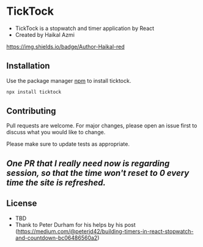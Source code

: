 # TickTock

- TickTock is a stopwatch and timer application by React <br>
- Created by Haikal Azmi

https://img.shields.io/badge/Author-Haikal-red

## Installation

Use the package manager [npm](https://www.npmjs.com/get-npm) to install ticktock.

```bash
npx install ticktock
```


## Contributing
Pull requests are welcome. For major changes, please open an issue first to discuss what you would like to change.

Please make sure to update tests as appropriate.

## *One PR that I really need now is regarding session, so that the time won't reset to 0 every time the site is refreshed.*

## License
- TBD
- Thank to Peter Durham for his helps by his post (https://medium.com/@peterjd42/building-timers-in-react-stopwatch-and-countdown-bc06486560a2)
